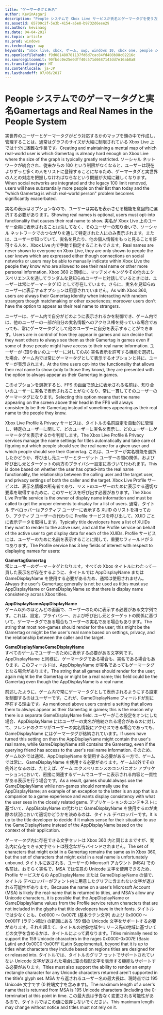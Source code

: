 ```yaml
---
title: "ゲーマータグと氏名"
author: KevinAsgari
description: "People システムで Xbox Live サービスが氏名とゲーマータグを使う方法について説明します。"
ms.assetid: 65700c2f-5e3b-4154-a5e8-b9732d6eee29
ms.author: kevinasg
ms.date: 04-04-2017
ms.topic: article
ms.prod: windows
ms.technology: uwp
keywords: "xbox live, xbox, ゲーム, uwp, windows 10, xbox one, people システム, ソーシャル プラットフォーム, ゲーマータグ, 氏名"
ms.openlocfilehash: f9d081480781137fd6d7cac84fd408b88c02216c
ms.sourcegitcommit: 90fbdc0e25e0dff40c571d6687143dd7e16ab8a8
ms.translationtype: HT
ms.contentlocale: ja-JP
ms.lasthandoff: 07/06/2017
---
```

# <a name="gamertags-and-real-names-in-the-people-system"></a><span data-ttu-id="b6ef6-104">People システムでのゲーマータグと実名</span><span class="sxs-lookup"><span data-stu-id="b6ef6-104">Gamertags and Real Names in the People System</span></span>

<span data-ttu-id="b6ef6-105">実世界のユーザーとゲーマータグがどう対応するかのマップを頭の中で作成し、管理することは、通常はグラフのサイズが大幅に制限されている Xbox Live 上では十分に困難な作業です。</span><span class="sxs-lookup"><span data-stu-id="b6ef6-105">Creating and maintaining a mental map of which real-world user is which Gamertag is already hard enough on Xbox Live where the size of the graph is typically greatly restricted.</span></span> <span data-ttu-id="b6ef6-106">ソーシャル ネットワークが統合され、従来からの 100 という制限がなくなると、ユーザーは現在よりずっと多くの人をリストに登録することになるため、ゲーマータグと実世界の人との対応を把握しなければならなという問題が大幅に難しくなります。</span><span class="sxs-lookup"><span data-stu-id="b6ef6-106">When social networks are integrated and the legacy 100 limit removed, users will have substantially more people on their list than today and the "which Gamertag is which real-world person" problem becomes significantly exacerbated.</span></span>

<span data-ttu-id="b6ef6-107">実名の表示はオプションなので、ユーザーは実名を表示させる機能を意図的に選択する必要があります。</span><span class="sxs-lookup"><span data-stu-id="b6ef6-107">Showing real names is optional, users must opt-into functionality that causes their real name to show.</span></span> <span data-ttu-id="b6ef6-108">実名が Xbox Live 上のユーザー全員に表示されることは決してなく、そのユーザーの知り合いで、ソーシャル ネットワークでのつながりを通して特定された人にのみ表示されます。または、ユーザーが知っていて、実名を見たり、他の個人情報をもっと見ることを許可する人を、Xbox Live 内で手動で指定することもできます。</span><span class="sxs-lookup"><span data-stu-id="b6ef6-108">Real names are never shown to everyone on Xbox Live, they are only shown to people the user knows which are expressed either though connections on social networks or users may be able to manually indicate within Xbox Live the people they know who are allowed to see their real name or other more personal information.</span></span> <span data-ttu-id="b6ef6-109">Xbox 360 と同様に、マッチメイキングやその他のエクスペリエンスを通してランダムな見知らぬユーザーと対話しているときには、ユーザーは常にゲーマータグ ID として存在しています。さらに、実名を見知らぬユーザーに表示するオプションは用意されていません。</span><span class="sxs-lookup"><span data-stu-id="b6ef6-109">As with Xbox 360, users are always their Gamertag identity when interacting with random strangers though matchmaking or other experiences; moreover users don't have the option to appear as their real name to strangers.</span></span>

<span data-ttu-id="b6ef6-110">ユーザーは、ゲーム内で自分がどのように表示されるかを制御でき、ゲーム内では、他のユーザーの一部が自分の実名情報へのアクセス権を持っている場合であっても、常にゲーマータグとして他のユーザーに自分を表示することができます。</span><span class="sxs-lookup"><span data-stu-id="b6ef6-110">Users are in control of how they appear in games and can decide that they want others to always see them as their Gamertag in games even if some of those people might have access to their real name information.</span></span> <span data-ttu-id="b6ef6-111">ユーザーが (知り合いのユーザーに対してのみ) 実名表示を許可する機能を選択した場合、ゲーム内では常にゲーマータグとして表示するオプションと共に、ユーザーが表示されます。</span><span class="sxs-lookup"><span data-stu-id="b6ef6-111">At the time users opt-into the functionality that allows their real name to show (only to those they know), they are presented with the option to always appear as their Gamertag in games.</span></span>

<span data-ttu-id="b6ef6-112">このオプションを選択すると、FPS の画面で頭上に表示される名前は、知り合いのユーザーに実名で表示されることがなくなり、常に一貫してそのユーザーのゲーマータグになります。</span><span class="sxs-lookup"><span data-stu-id="b6ef6-112">Selecting this option means that the name appearing on the screen above their head in the FPS will always consistently be their Gamertag instead of sometimes appearing as their real name to the people they know.</span></span>

<span data-ttu-id="b6ef6-113">Xbox Live Profile & Privacy サービスは、タイトルの名前設定を自動的に管理し、特定のユーザーに関して、どのユーザーに実名を表示し、どのユーザーにゲーマータグを表示するかを判断します。</span><span class="sxs-lookup"><span data-stu-id="b6ef6-113">The Xbox Live Profile & Privacy services manage the name settings for titles automatically and take care of figuring out which people should see the real name for a given user and which people should see their Gamertag.</span></span> <span data-ttu-id="b6ef6-114">これは、ユーザーが実名機能を選択したかどうか、呼び出し元ユーザーとターゲット ユーザーの間の関係、および呼び出し元とターゲットの両方のプライバシー設定に基づいて行われます。</span><span class="sxs-lookup"><span data-stu-id="b6ef6-114">This is done based on whether the user has opted-into the real name functionality, the relationship between the calling user and the target user, and privacy settings of both the caller and the target.</span></span> <span data-ttu-id="b6ef6-115">Xbox Live Profile サービスは、表示名情報の所有者であり、リストのユーザーのために表示する適切な要素を取得するために、このサービスを呼び出す必要があります。</span><span class="sxs-lookup"><span data-stu-id="b6ef6-115">The Xbox Live Profile service is the owner of display name information and must be called to get the proper elements to display for a list of users.</span></span> <span data-ttu-id="b6ef6-116">通常、タイトル デベロッパーはアクティブ ユーザーに表示する XUID のリストを持っており、アクティブ ユーザーの代わりに Profile サービスを呼び出して、XUID ごとに表示データを取得します。</span><span class="sxs-lookup"><span data-stu-id="b6ef6-116">Typically title developers have a list of XUIDs they want to render to the active user, and call the Profile service on behalf of the active user to get display data for each of the XUIDs.</span></span> <span data-ttu-id="b6ef6-117">Profile サービスには、ユーザーのために名前を表示することに関して、重要なフィールドが 3 つあります。</span><span class="sxs-lookup"><span data-stu-id="b6ef6-117">The Profile service has 3 key fields of interest with respect to displaying names for users:</span></span>

 **<span data-ttu-id="b6ef6-118">Gamertag</span><span class="sxs-lookup"><span data-stu-id="b6ef6-118">Gamertag</span></span>**   
<span data-ttu-id="b6ef6-119">常にユーザーのゲーマータグとなります。すべての Xbox タイトルにわたって一貫した表示名が存在するように、タイトルでは AppDisplayName または GameDisplayName を使用する必要があるため、通常は使用されません。</span><span class="sxs-lookup"><span data-stu-id="b6ef6-119">Always the user's Gamertag; generally is not be used as titles must use AppDisplayName or GameDisplayName so that there is display name consistency across Xbox titles.</span></span>

 **<span data-ttu-id="b6ef6-120">AppDisplayName</span><span class="sxs-lookup"><span data-stu-id="b6ef6-120">AppDisplayName</span></span>**   
<span data-ttu-id="b6ef6-121">ゲーム以外のほとんどの画面で、ユーザーのために表示する必要がある文字列です。これは、設定、プライバシー、および呼び出し元とターゲットの関係に基づいて、ゲーマータグである場合もユーザーの実名である場合もあります。</span><span class="sxs-lookup"><span data-stu-id="b6ef6-121">The string that most non-games should render for the user; this might be the Gamertag or might be the user's real name based on settings, privacy, and the relationship between the caller and the target.</span></span>

 **<span data-ttu-id="b6ef6-122">GameDisplayName</span><span class="sxs-lookup"><span data-stu-id="b6ef6-122">GameDisplayName</span></span>**   
<span data-ttu-id="b6ef6-123">すべてのゲームでユーザーのために表示する必要がある文字列です。AppDisplayName と同様に、ゲーマータグである場合も、実名である場合もあります。このフィールドは、AppDisplayName が実名であってもゲーマータグとなる場合があります。</span><span class="sxs-lookup"><span data-stu-id="b6ef6-123">The string that all games should render for the user; again might be the Gamertag or might be a real name; this field could be the Gamertag even though the AppDisplayName is a real name.</span></span>

<span data-ttu-id="b6ef6-124">前述したように、ゲーム内で常にゲーマータグとして表示されるようにする設定を制御するのはユーザーです。これが、GameDisplayName フィールドが別に存在する理由です。</span><span class="sxs-lookup"><span data-stu-id="b6ef6-124">As mentioned above users control a setting that allows them to always appear as their Gamertag in games; this is the reason why there is a separate GameDisplayName field.</span></span> <span data-ttu-id="b6ef6-125">ユーザーがこの設定をオンにした場合、AppDisplayName にはユーザーの実名が格納される場合があるのに対して、フレンドのクエリがユーザーの実名情報にアクセスできる場合であっても、GameDisplayName にはゲーマータグが格納されています。</span><span class="sxs-lookup"><span data-stu-id="b6ef6-125">If users have turned this setting on then the AppDisplayName might contain the user's real name, while GameDisplayName still contains the Gamertag, even if the querying friend has access to the user's real name information.</span></span> <span data-ttu-id="b6ef6-126">そのため、ゲーム以外では通常、AppDisplayName を使用する必要がある一方で、ゲームでは常に、GameDisplayName を使用する必要があります。ゲーム以外でその例外となるのは、たとえば、ゲーム エクスペリエンスのコンパニオン アプリケーションにおいて、密接に関連するゲームでユーザーに表示される内容と一貫性がある表示を行う場合です。</span><span class="sxs-lookup"><span data-stu-id="b6ef6-126">As a result, games should always use the GameDisplayName while non-games should normally use the AppDisplayName; an example of an exception to the latter is an app that is a companion to a game experience and wants display consistency with what the user sees in the closely related game.</span></span> <span data-ttu-id="b6ef6-127">アプリケーションのコンテキストに基づいて、AppDisplayName の代わりに GameDisplayName を使用するのが実際の状況において適切かどうかを決めるのは、タイトル デベロッパーです。</span><span class="sxs-lookup"><span data-stu-id="b6ef6-127">It is up to the title developer to decide if it makes sense for their situation to use the GameDisplayName instead of the AppDisplayName based on the context of their application.</span></span>

<span data-ttu-id="b6ef6-128">ゲーマータグ内に存在できる文字セットは Xbox 360 内と同じままですが、実名内に存在できる文字セットは残念ながらバインドされません。</span><span class="sxs-lookup"><span data-stu-id="b6ef6-128">The set of characters that might exist in a Gamertag remains the same as in Xbox 360, but the set of characters that might exist in a real name is unfortunately unbound.</span></span> <span data-ttu-id="b6ef6-129">タイトルに返される、ユーザーの Microsoft アカウント (MSA) での名前は、おそらく実名で、MSA では任意の Unicode 文字を使用できるため、Profile サービスからの AppDisplayName または GameDisplayName の値で、タイトル デベロッパーがフォント内に用意したグリフに含まれない文字が返される可能性があります。</span><span class="sxs-lookup"><span data-stu-id="b6ef6-129">Because the name on a user's Microsoft Account (MSA) is likely the real-name that is returned to titles, and MSA's allow any Unicode characters, it is possible that the AppDisplayName or GameDisplayName values from the Profile service return characters that are not included in the glyphs that title developers have in their fonts.</span></span> <span data-ttu-id="b6ef6-130">タイトルでは少なくとも、0x0000 ～ 0x007E (基本ラテン文字) および 0x00C0 ～ 0x00FF (ラテン補助) の範囲にある 159 個の Unicode 文字をサポートする必要があります。それを超えて、タイトルの対象地域やリリース先の地域に基づいてどの文字を含めるかは、タイトルによって異なります。</span><span class="sxs-lookup"><span data-stu-id="b6ef6-130">Titles minimally need to support the 159 Unicode characters in the rages 0x0000-0x007E (Basic Latin) and 0x00C0-0x00FF (Latin Supplemental), beyond that it is up to titles what characters they include based on regions titles are designed for or released into.</span></span> <span data-ttu-id="b6ef6-131">タイトルでは、タイトルのグリフ セットでサポートされていない Unicode 文字が返された場合に空の矩形文字を表示する機能もサポートする必要があります。</span><span class="sxs-lookup"><span data-stu-id="b6ef6-131">Titles must also support the ability to render an empty rectangle character for any Unicode characters returned aren't supported in the title's glyph set.</span></span> <span data-ttu-id="b6ef6-132">MSA から返されるユーザー名の最大長は、現時点では 195 Unicode 文字です (0 終端文字を含みます)。</span><span class="sxs-lookup"><span data-stu-id="b6ef6-132">The maximum length of a user's name that is returned from MSA is 195 Unicode characters (including the 0-terminator) at this point in time.</span></span> <span data-ttu-id="b6ef6-133">この最大長は予告なく変更される可能性があるので、タイトルではこの値に依存しないでください。</span><span class="sxs-lookup"><span data-stu-id="b6ef6-133">This maximum length may change without notice and titles must not rely on it.</span></span>
